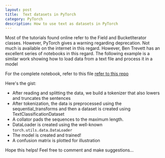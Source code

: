 ```yaml
---
layout: post
title:  Text datasets in PyTorch
category: PyTorch 
description: How to use text as datasets in PyTorch
---
```


Most of the tutorials found online refer to the Field and BucketIterator classes. However, PyTorch gives a warning regarding deprecation. Not much is available on the internet in this regard. However, Ben Trevett has an excellent series of notebooks in this regard. The following example is a similar work showing how to load data from a text file and process it in a model

For the complete notebook, refer to this file [refer to this repo](https://github.com/mmg10/pytorch_text_new)

Here's the gist:  
* After reading and splitting the data, we build a tokenizer that also lowers and truncates the sentences  
* After tokenization, the data is preprocessed using the sequential_transforms and then a dataset is created using TextClassificationDataset  
* A collator pads the sequences to the maximum length.  
* DataLoader is created using the well-known `torch.utils.data.DataLoader`   
* The model is created and trained!  
* A confusion matrix is plotted for illustration  

Hope this helps! Feel free to comment and make suggestions...


